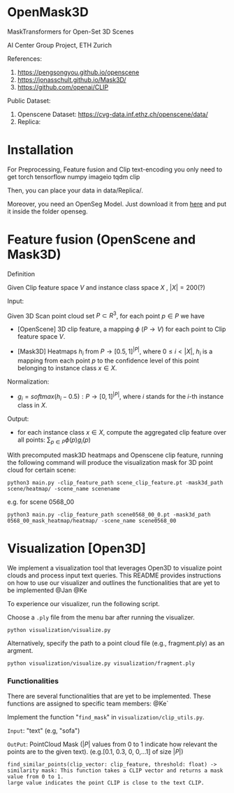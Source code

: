 # OpenMask3D
MaskTransformers for Open-Set 3D Scenes

AI Center Group Project, ETH Zurich

References:
1. https://pengsongyou.github.io/openscene
2. https://jonasschult.github.io/Mask3D/
3. https://github.com/openai/CLIP

Public Dataset:
1. Openscene Dataset: https://cvg-data.inf.ethz.ch/openscene/data/
2. Replica:


# Installation 
For Preprocessing, Feature fusion and Clip text-encoding you only need to get
    torch
    tensorflow
    numpy
    imageio
    tqdm
    clip

Then, you can place your data in data/Replica/.

Moreover, you need an OpenSeg Model. Just download it from [here](https://drive.google.com/file/d/1DgyH-1124Mo8p6IUJ-ikAiwVZDDfteak/view?usp=sharing)
and put it inside the folder openseg.

# Feature fusion  (OpenScene and Mask3D)

Definition
   
   Given Clip feature space $V$ and instance class space $`X`$ , $|X| = 200$(?)
   
   Input: 
   
   Given 3D Scan point cloud set $P \subset R^3$, for each point $p \in P$ we have
        
   - [OpenScene] 3D clip feature, a mapping $\phi$ ($P \to V$) for each point to Clip feature space $V$.
   <!---     
   - Mask3D heatmap, a mapping for each point to probability space over instance class $X$ , $\sum_{x \in X}Pr(p \in x) = 1$
   -->
   - [Mask3D] Heatmaps $h_i$ from $P \to [0.5, 1]^{|P|}$, where $0 \leq i < |X|$, $h_i$ is a mapping from each point $p$ to the confidence level of this point belonging to instance class $x \in X$.
   
   Normalization:
   - $g_i = softmax(h_i - 0.5) : P \to [0, 1]^{|P|}$, where $i$ stands for the $i$-th instance class in $X$.
   
   Output:
   
   - for each instance class $x \in X$, compute the aggregated clip feature over all points: $\sum_{p \in P} \phi (p) g_i(p)$


With precomputed mask3D heatmaps and Openscene clip feature, running the following command will produce the visualization mask for 3D point cloud for certain scene:
    
    python3 main.py -clip_feature_path scene_clip_feature.pt -mask3d_path scene/heatmap/ -scene_name scenename
    
e.g. for scene 0568_00

    python3 main.py -clip_feature_path scene0568_00_0.pt -mask3d_path 0568_00_mask_heatmap/heatmap/ -scene_name scene0568_00


# Visualization [Open3D]

We implement a visualization tool that leverages Open3D to visualize point clouds and process input text queries. This README provides instructions on how to use our visualizer and outlines the functionalities that are yet to be implemented @Jan @Ke


To experience our visualizer, run the following script. 

Choose a `.ply` file from the menu bar after running the visualizer.

    python visualization/visualize.py
    

Alternatively, specify the path to a point cloud file (e.g., fragment.ply) as an argment.
 
    python visualization/visualize.py visualization/fragment.ply
    

### Functionalities

There are several functionalities that are yet to be implemented. These functions are assigned to specific team members:
@Ke` 

Implement the function "`find_mask`" in `visualization/clip_utils.py`.

`Input`:  "text"   (e.g, "sofa")

`OutPut`: PointCloud Mask ($|P|$ values from 0 to 1 indicate how relevant the points are to the given text). (e.g.[0.1, 0.3, 0, 0,...1] of size $|P|$)

    find_similar_points(clip_vector: clip_feature, threshold: float) -> similarity mask: This function takes a CLIP vector and returns a mask value from 0 to 1. 
    large value indicates the point CLIP is close to the text CLIP. 
